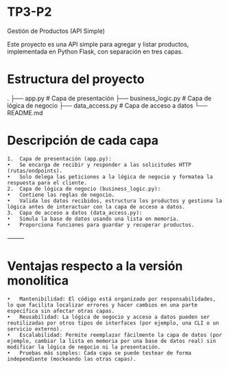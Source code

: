 # TP3-P2
Gestión de Productos (API Simple)

Este proyecto es una API simple para agregar y listar productos, implementada en Python Flask, con separación en tres capas.

# Estructura del proyecto
.
├── app.py               # Capa de presentación
├── business_logic.py    # Capa de lógica de negocio
├── data_access.py       # Capa de acceso a datos
└── README.md 
# Descripción de cada capa
	1.	Capa de presentación (app.py):
	•	Se encarga de recibir y responder a las solicitudes HTTP (rutas/endpoints).
	•	Solo delega las peticiones a la lógica de negocio y formatea la respuesta para el cliente.
	2.	Capa de lógica de negocio (business_logic.py):
	•	Contiene las reglas de negocio.
	•	Valida los datos recibidos, estructura los productos y gestiona la lógica antes de interactuar con la capa de acceso a datos.
	3.	Capa de acceso a datos (data_access.py):
	•	Simula la base de datos usando una lista en memoria.
	•	Proporciona funciones para guardar y recuperar productos.

⸻

# Ventajas respecto a la versión monolítica
	•	Mantenibilidad: El código está organizado por responsabilidades, lo que facilita localizar errores y hacer cambios en una parte específica sin afectar otras capas.
	•	Reusabilidad: La lógica de negocio y acceso a datos pueden ser reutilizadas por otros tipos de interfaces (por ejemplo, una CLI o un servicio externo).
	•	Escalabilidad: Permite reemplazar fácilmente la capa de datos (por ejemplo, cambiar la lista en memoria por una base de datos real) sin modificar la lógica de negocio ni la presentación.
	•	Pruebas más simples: Cada capa se puede testear de forma independiente (mockeando las otras capas).
